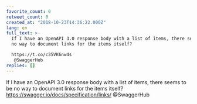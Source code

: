 ```yaml
---
favorite_count: 0
retweet_count: 0
created_at: "2018-10-23T14:36:22.000Z"
lang: en
full_text: >-
  If I have an OpenAPI 3.0 response body with a list of items, there seems to be
  no way to document links for the items itself?

  https://t.co/c35VK6nw4s
   @SwaggerHub
replies: []
---
```


If I have an OpenAPI 3.0 response body with a list of items, there seems to be
no way to document links for the items itself?
<https://swagger.io/docs/specification/links/> @SwaggerHub
